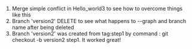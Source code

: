 1. Merge simple conflict in Hello_world3 to see how to overcome things like this
2. Branch 'version2' DELETE to see what happens to --graph and branch name after being deleted
3. Branch 'version2' was created from tag:step1 by command : git checkout -b version2 step1. It worked great!
